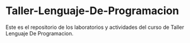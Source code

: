 # Taller-Lenguaje-De-Programacion
Este es el repositorio de los laboratorios y actividades del curso de Taller Lenguaje De Programacion.
